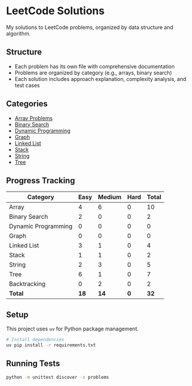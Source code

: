 # LeetCode Solutions

My solutions to LeetCode problems, organized by data structure and algorithm.

## Structure

- Each problem has its own file with comprehensive documentation
- Problems are organized by category (e.g., arrays, binary search)
- Each solution includes approach explanation, complexity analysis, and test cases

## Categories

- [Array Problems](./problems/array/)
- [Binary Search](./problems/binary_search/)
- [Dynamic Programming](./problems/dynamic_programming/)
- [Graph](./problems/graph/)
- [Linked List](./problems/linked_list/)
- [Stack](./problems/stack/)
- [String](./problems/string/)
- [Tree](./problems/tree/)

## Progress Tracking

| Category | Easy | Medium | Hard | Total |
|----------|------|--------|------|-------|
| Array | 4 | 6 | 0 | 10 |
| Binary Search | 2 | 0 | 0 | 2 |
| Dynamic Programming | 0 | 0 | 0 | 0 |
| Graph | 0 | 0 | 0 | 0 |
| Linked List | 3 | 1 | 0 | 4 |
| Stack | 1 | 1 | 0 | 2 |
| String | 2 | 3 | 0 | 5 |
| Tree | 6 | 1 | 0 | 7 |
| Backtracking | 0 | 2 | 0 | 2 |
| **Total** | **18** | **14** | **0** | **32** |




## Setup

This project uses `uv` for Python package management.

```bash
# Install dependencies
uv pip install -r requirements.txt
```

## Running Tests

```bash
python -m unittest discover -s problems
```
